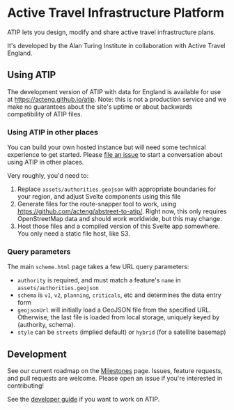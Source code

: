 # Active Travel Infrastructure Platform

ATIP lets you design, modify and share active travel infrastructure plans.

It's developed by the Alan Turing Institute in collaboration with Active Travel England.

## Using ATIP

The development version of ATIP with data for England is available for use at <https://acteng.github.io/atip>.
Note: this is not a production service and we make no guarantees about the site's uptime or about backwards compatibility of ATIP files.

### Using ATIP in other places

You can build your own hosted instance but will need some technical experience to get started.
Please [file an issue](https://github.com/acteng/atip/issues/new) to start a conversation about using ATIP in other places.

Very roughly, you'd need to:

1.  Replace `assets/authorities.geojson` with appropriate boundaries for your region, and adjust Svelte components using this file
2.  Generate files for the route-snapper tool to work, using <https://github.com/acteng/abstreet-to-atip/>. Right now, this only requires OpenStreetMap data and should work worldwide, but this may change.
3.  Host those files and a compiled version of this Svelte app somewhere. You only need a static file host, like S3.

### Query parameters

The main `scheme.html` page takes a few URL query parameters:

- `authority` is required, and must match a feature's `name` in `assets/authorities.geojson`
- `schema` is `v1`, `v2`, `planning`, `criticals`, etc and determines the data entry form
- `geojsonUrl` will initially load a GeoJSON file from the specified URL. Otherwise, the last file is loaded from local storage, uniquely keyed by (authority, schema).
- `style` can be `streets` (implied default) or `hybrid` (for a satellite basemap)

## Development

See our current roadmap on the [Milestones](https://github.com/acteng/atip/milestones?direction=desc&sort=completeness&state=open) page. Issues, feature requests, and pull requests are welcome. Please open an issue if you're interested in contributing!

See the [developer guide](docs/developer_guide.md) if you want to work on ATIP.
